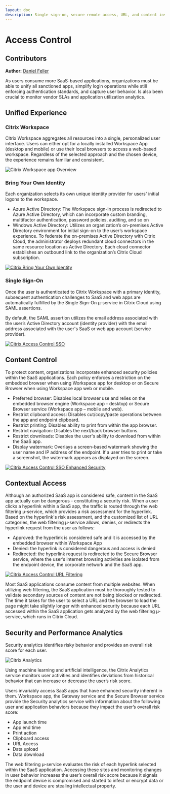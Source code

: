 ```yaml
---
layout: doc
description: Single sign-on, secure remote access, URL, and content inspection and filtering for SaaS and web applications.
---
```

# Access Control

## Contributors

**Author:** [Daniel Feller](https://twitter.com/djfeller)

As users consume more SaaS-based applications, organizations must be able to unify all sanctioned apps, simplify login operations while still enforcing authentication standards, and capture user behavior. Is also been crucial to monitor vendor SLAs and application utilization analytics.

## Unified Experience

### Citrix Workspace

Citrix Workspace aggregates all resources into a single, personalized user interface. Users can either opt for a locally installed Workspace App (desktop and mobile) or use their local browsers to access a web-based workspace. Regardless of the selected approach and the chosen device, the experience remains familiar and consistent.

![Citrix Workspace app Overview](/en-us/tech-zone/learn/media/tech-briefs_access-control_workspaceapp-overview.png)

### Bring Your Own Identity

Each organization selects its own unique identity provider for users' initial logons to the workspace.

-  Azure Active Directory: The Workspace sign-in process is redirected to Azure Active Directory, which can incorporate custom branding, multifactor authentication, password policies, auditing, and so on
-  Windows Active Directory: Utilizes an organization’s on-premises Active Directory environment for initial sign-on to the user’s workspace experience. To federate the on-premises Active Directory with Citrix Cloud, the administrator deploys redundant cloud connectors in the same resource location as Active Directory. Each cloud connector establishes an outbound link to the organization’s Citrix Cloud subscription.

[![Citrix Bring Your Own Identity](/en-us/tech-zone/learn/media/tech-briefs_access-control_bring-your-own-identity.png)](/en-us/tech-zone/learn/media/tech-briefs_access-control_bring-your-own-identity.png)

### Single Sign-On

Once the user is authenticated to Citrix Workspace with a primary identity, subsequent authentication challenges to SaaS and web apps are automatically fulfilled by the Single Sign-On µ-service in Citrix Cloud using SAML assertions.

By default, the SAML assertion utilizes the email address associated with the user’s Active Directory account (identity provider) with the email address associated with the user's SaaS or web app account (service provider).

[![Citrix Access Control SSO](/en-us/tech-zone/learn/media/tech-briefs_access-control_sso.png)](/en-us/tech-zone/learn/media/tech-briefs_access-control_sso.png)

## Content Control

To protect content, organizations incorporate enhanced security policies within the SaaS applications. Each policy enforces a restriction on the embedded browser when using Workspace app for desktop or on Secure Browser when using Workspace app web or mobile.

-  Preferred browser: Disables local browser use and relies on the embedded browser engine (Workspace app - desktop) or Secure Browser service (Workspace app – mobile and web).
-  Restrict clipboard access: Disables cut/copy/paste operations between the app and endpoint clipboard.
-  Restrict printing: Disables ability to print from within the app browser.
-  Restrict navigation: Disables the next/back browser buttons.
-  Restrict downloads: Disables the user's ability to download from within the SaaS app.
-  Display watermark: Overlays a screen-based watermark showing the user name and IP address of the endpoint. If a user tries to print or take a screenshot, the watermark appears as displayed on the screen.

[![Citrix Access Control SSO Enhanced Security](/en-us/tech-zone/learn/media/tech-briefs_access-control_sso-enhanced-security.png)](/en-us/tech-zone/learn/media/tech-briefs_access-control_sso-enhanced-security.png)

## Contextual Access

Although an authorized SaaS app is considered safe, content in the SaaS app actually can be dangerous - constituting a security risk. When a user clicks a hyperlink within a SaaS app, the traffic is routed through the web filtering µ-service, which provides a risk assessment for the hyperlink. Based on the hyperlink's risk assessment, and the customized list of URL categories, the web filtering µ-service allows, denies, or redirects the hyperlink request from the user as follows:

-  Approved: the hyperlink is considered safe and it is accessed by the embedded browser within Workspace App
-  Denied: the hyperlink is considered dangerous and access is denied
-  Redirected: the hyperlink request is redirected to the Secure Browser service, where the user’s internet browsing activities are isolated from the endpoint device, the corporate network and the SaaS app.

[![Citrix Access Control URL Filtering](/en-us/tech-zone/learn/media/tech-briefs_access-control_url-filtering.png)](/en-us/tech-zone/learn/media/tech-briefs_access-control_url-filtering.png)

Most SaaS applications consume content from multiple websites. When utilizing web filtering, the SaaS application must be thoroughly tested to validate secondary sources of content are not being blocked or redirected. The time it takes for the user to select a URL and the browser to load the page might take slightly longer with enhanced security because each URL accessed within the SaaS application gets analyzed by the web filtering µ-service, which runs in Citrix Cloud.

## Security and Performance Analytics

Security analytics identifies risky behavior and provides an overall risk score for each user.

![Citrix Analytics](/en-us/tech-zone/learn/media/tech-briefs_access-control_analytics-brief.png)

Using machine learning and artificial intelligence, the Citrix Analytics service monitors user activities and identifies deviations from historical behavior that can increase or decrease the user’s risk score.

Users invariably access SaaS apps that have enhanced security inherent in them. Workspace app, the Gateway service and the Secure Browser service provide the Security analytics service with information about the following user and application behaviors because they impact the user’s overall risk score:

-  App launch time
-  App end time
-  Print action
-  Clipboard access
-  URL Access
-  Data upload
-  Data download

The web filtering µ-service evaluates the risk of each hyperlink selected within the SaaS application. Accessing these sites and monitoring changes in user behavior increases the user’s overall risk score because it signals the endpoint device is compromised and started to infect or encrypt data or the user and device are stealing intellectual property.
